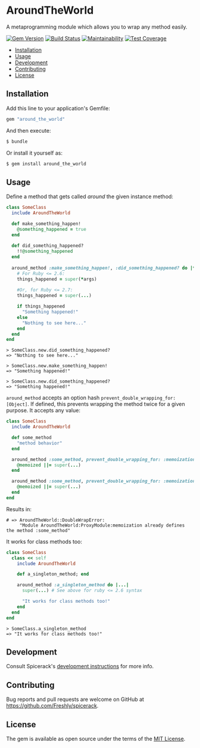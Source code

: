# AroundTheWorld

A metaprogramming module which allows you to wrap any method easily.

[![Gem Version](https://badge.fury.io/rb/around_the_world.svg)](https://badge.fury.io/rb/around_the_world)
[![Build Status](https://semaphoreci.com/api/v1/freshly/spicerack/branches/main/badge.svg)](https://semaphoreci.com/freshly/spicerack)
[![Maintainability](https://api.codeclimate.com/v1/badges/7e089c2617c530a85b17/maintainability)](https://codeclimate.com/github/Freshly/spicerack/maintainability)
[![Test Coverage](https://api.codeclimate.com/v1/badges/7e089c2617c530a85b17/test_coverage)](https://codeclimate.com/github/Freshly/spicerack/test_coverage)

* [Installation](#installation)
* [Usage](#usage)
* [Development](#development)
* [Contributing](#contributing)
* [License](#license)

## Installation

Add this line to your application's Gemfile:

```ruby
gem "around_the_world"
```

And then execute:
```bash
$ bundle
```

Or install it yourself as:

```bash
$ gem install around_the_world
```

## Usage

Define a method that gets called _around_ the given instance method:

```ruby
class SomeClass
  include AroundTheWorld

  def make_something_happen!
    @something_happened = true
  end
  
  def did_something_happened?
    !!@something_happened
  end
  
  around_method :make_something_happen!, :did_something_happened? do |*args| # use |...| for ruby 2.7+
    # For Ruby <= 2.6:
    things_happened = super(*args)
    
    #Or, for Ruby <= 2.7:
    things_happened = super(...)

    if things_happened
      "Something happened!"
    else
      "Nothing to see here..."
    end
  end
end
```

```
> SomeClass.new.did_something_happened?
=> "Nothing to see here..."

> SomeClass.new.make_something_happen!
=> "Something happened!"

> SomeClass.new.did_something_happened?
=> "Something happened!"
```

`around_method` accepts an option hash `prevent_double_wrapping_for: [Object]`. If defined, this prevents wrapping the method twice for a given purpose. It accepts any value:


```ruby
class SomeClass
  include AroundTheWorld

  def some_method
    "method behavior"
  end

  around_method :some_method, prevent_double_wrapping_for: :memoization do |...|
    @memoized ||= super(...)
  end

  around_method :some_method, prevent_double_wrapping_for: :memoization do |...|
    @memoized ||= super(...)
  end
end
```

Results in:

```
# => AroundTheWorld::DoubleWrapError:
     "Module AroundTheWorld:ProxyModule:memoization already defines the method :some_method"
```

It works for class methods too:

```ruby
class SomeClass
  class << self
    include AroundTheWorld

    def a_singleton_method; end

    around_method :a_singleton_method do |...|
      super(...) # See above for ruby <= 2.6 syntax

      "It works for class methods too!"
    end
  end
end
```

```
> SomeClass.a_singleton_method
=> "It works for class methods too!"
```

## Development

Consult Spicerack's [development instructions](../README.md#development) for more info.

## Contributing

Bug reports and pull requests are welcome on GitHub at https://github.com/Freshly/spicerack.

## License

The gem is available as open source under the terms of the [MIT License](https://opensource.org/licenses/MIT).
